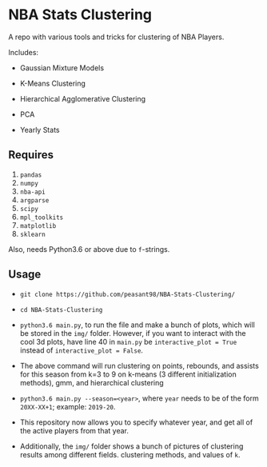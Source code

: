 # NBA Stats Clustering

A repo with various tools and tricks for clustering of NBA Players. 

Includes:

- Gaussian Mixture Models

- K-Means Clustering

- Hierarchical Agglomerative Clustering

- PCA

- Yearly Stats

## Requires

1. `pandas`
2. `numpy`
3. `nba-api`
4. `argparse`
5. `scipy`
6. `mpl_toolkits`
7. `matplotlib`
8. `sklearn`


Also, needs Python3.6 or above due to `f`-strings.

## Usage

- `git clone https://github.com/peasant98/NBA-Stats-Clustering/`

- `cd NBA-Stats-Clustering`
- `python3.6 main.py`, to run the file and make a bunch of plots, which will be stored in the `img/` folder. However, if you want to interact with the cool 3d plots, have line 40 in `main.py` be `interactive_plot = True` instead of `interactive_plot = False`.

- The above command will run clustering on points, rebounds, and assists for this season from k=3 to 9 on
k-means (3 different initialization methods), gmm, and hierarchical clustering

- `python3.6 main.py --season=<year>`, where `year` needs to be of the form `20XX-XX+1`; example: `2019-20`.

- This repository now allows you to specify whatever year, and get all of the active players from that year.

- Additionally, the `img/` folder shows a bunch of pictures of clustering results among different fields. clustering methods, and values of `k`.
